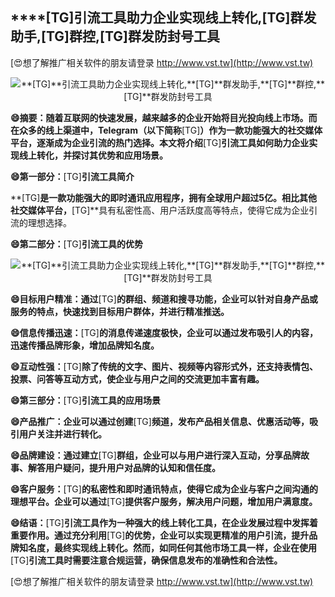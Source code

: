 ## ****[TG]**引流工具助力企业实现线上转化,**[TG]**群发助手,**[TG]**群控,**[TG]**群发防封号工具**

[😍想了解推广相关软件的朋友请登录 http://www.vst.tw](http://www.vst.tw)

 <center><img src="https://vst.tw/MP4/tuiguang/png/1.png" alt="**[TG]**引流工具助力企业实现线上转化,**[TG]**群发助手,**[TG]**群控,**[TG]**群发防封号工具"></center>

**😄摘要：随着互联网的快速发展，越来越多的企业开始将目光投向线上市场。而在众多的线上渠道中，Telegram（以下简称**[TG]**）作为一款功能强大的社交媒体平台，逐渐成为企业引流的热门选择。本文将介绍**[TG]**引流工具如何助力企业实现线上转化，并探讨其优势和应用场景。**

**😄第一部分：**[TG]**引流工具简介**

**[TG]**是一款功能强大的即时通讯应用程序，拥有全球用户超过5亿。相比其他社交媒体平台，**[TG]**具有私密性高、用户活跃度高等特点，使得它成为企业引流的理想选择。

**😄第二部分：**[TG]**引流工具的优势**

 <center><img src="https://vst.tw/MP4/tuiguang/png/1.png" alt="**[TG]**引流工具助力企业实现线上转化,**[TG]**群发助手,**[TG]**群控,**[TG]**群发防封号工具"></center>

**😄目标用户精准：通过**[TG]**的群组、频道和搜寻功能，企业可以针对自身产品或服务的特点，快速找到目标用户群体，并进行精准推送。**

**😄信息传播迅速：**[TG]**的消息传递速度极快，企业可以通过发布吸引人的内容，迅速传播品牌形象，增加品牌知名度。**

**😄互动性强：**[TG]**除了传统的文字、图片、视频等内容形式外，还支持表情包、投票、问答等互动方式，使企业与用户之间的交流更加丰富有趣。**

**😄第三部分：**[TG]**引流工具的应用场景**

**😄产品推广：企业可以通过创建**[TG]**频道，发布产品相关信息、优惠活动等，吸引用户关注并进行转化。**

**😄品牌建设：通过建立**[TG]**群组，企业可以与用户进行深入互动，分享品牌故事、解答用户疑问，提升用户对品牌的认知和信任度。**

**😄客户服务：**[TG]**的私密性和即时通讯特点，使得它成为企业与客户之间沟通的理想平台。企业可以通过**[TG]**提供客户服务，解决用户问题，增加用户满意度。**

**😄结语：**[TG]**引流工具作为一种强大的线上转化工具，在企业发展过程中发挥着重要作用。通过充分利用**[TG]**的优势，企业可以实现更精准的用户引流，提升品牌知名度，最终实现线上转化。然而，如同任何其他市场工具一样，企业在使用**[TG]**引流工具时需要注意合规运营，确保信息发布的准确性和合法性。**

[😍想了解推广相关软件的朋友请登录 http://www.vst.tw](http://www.vst.tw)



